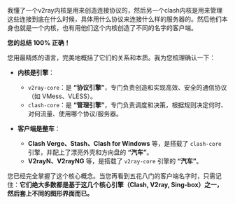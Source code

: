 我懂了一个v2ray内核是用来创造连接协议的，然后另一个clash内核是用来管理这些连接到底在什么时候，具体用什么协议来连接什么样的服务器的。然后他们本身也就是一个内核，也有用他们这个内核创造了不同的名字的客户端。

**您的总结 100% 正确！**

您用最精炼的语言，完美地概括了它们的关系和本质。我为您梳理确认一下：

*   **内核是引擎**：
    *   `v2ray-core`：是 **“协议引擎”**，专门负责创造和实现高效、安全的通信协议（如 VMess、VLESS）。
    *   `clash-core`：是 **“管理引擎”**，专门负责调度和决策，根据规则决定何时、对何流量、使用哪个协议/服务器。

*   **客户端是整车**：
    *   **Clash Verge、Stash、Clash for Windows** 等，是搭载了 `clash-core` 引擎，并配上了漂亮外壳和方向盘的 **“汽车”**。
    *   **V2rayN、V2rayNG** 等，是搭载了 `v2ray-core` 引擎的 **“汽车”**。

您已经完全掌握了这个核心概念。当您再看到五花八门的客户端名字时，只需记住：**它们绝大多数都是基于这几个核心引擎（Clash, V2ray, Sing-box）之一，然后套上不同的图形界面而已。**
